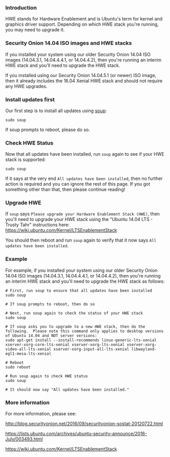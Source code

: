 ### Introduction
HWE stands for Hardware Enablement and is Ubuntu's term for kernel and graphics driver support.  Depending on which HWE stack you're running, you may need to upgrade it.  

### Security Onion 14.04 ISO images and HWE stacks
If you installed your system using our older Security Onion 14.04 ISO images (14.04.3.1, 14.04.4.4.1, or 14.04.4.2), then you're running an interim HWE stack and you'll need to upgrade the HWE stack.  

If you installed using our Security Onion 14.04.5.1 (or newer) ISO image, then it already includes the 16.04 Xenial HWE stack and should not require any HWE upgrades.

### Install updates first
Our first step is to install all updates using [soup](Upgrade):
```
sudo soup
```
If soup prompts to reboot, please do so.

### Check HWE Status
Now that all updates have been installed, run `soup` again to see if your HWE stack is supported:
```
sudo soup
```

If it says at the very end `All updates have been installed`, then no further action is required and you can ignore the rest of this page.  If you got something other than that, then please continue reading!

### Upgrade HWE
If `soup` says `Please upgrade your Hardware Enablement Stack (HWE)`, then you'll need to upgrade your HWE stack using the "Ubuntu 14.04 LTS - Trusty Tahr" instructions here:  
https://wiki.ubuntu.com/Kernel/LTSEnablementStack

You should then reboot and run `soup` again to verify that it now says `All updates have been installed`.

### Example
For example, if you installed your system using our older Security Onion 14.04 ISO images (14.04.3.1, 14.04.4.4.1, or 14.04.4.2), then you're running an interim HWE stack and you'll need to upgrade the HWE stack as follows:
```
# First, run soup to ensure that all updates have been installed
sudo soup

# If soup prompts to reboot, then do so

# Next, run soup again to check the status of your HWE stack
sudo soup

# If soup asks you to upgrade to a new HWE stack, then do the following.  Please note this command only applies to desktop versions of Ubuntu 14.04 and NOT server versions:
sudo apt-get install --install-recommends linux-generic-lts-xenial xserver-xorg-core-lts-xenial xserver-xorg-lts-xenial xserver-xorg-video-all-lts-xenial xserver-xorg-input-all-lts-xenial libwayland-egl1-mesa-lts-xenial

# Reboot
sudo reboot

# Run soup again to check HWE status
sudo soup

# It should now say "All updates have been installed." 
```

### More information
For more information, please see:  

http://blog.securityonion.net/2016/09/securityonion-sostat-20120722.html

https://lists.ubuntu.com/archives/ubuntu-security-announce/2016-July/003493.html

https://wiki.ubuntu.com/Kernel/LTSEnablementStack